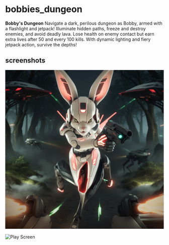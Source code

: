 # bobbies_dungeon
**Bobby's Dungeon**    Navigate a dark, perilous dungeon as Bobby, armed with a flashlight and jetpack! Illuminate hidden paths, freeze and destroy enemies, and avoid deadly lava. Lose health on enemy contact but earn extra lives after 50 and every 100 kills. With dynamic lighting and fiery jetpack action, survive the depths!

## screenshots

![Title Screen](https://raw.githubusercontent.com/SoundofLifeMedia/bobbies_dungeon/refs/heads/main/Bobby's%20Dungeon.jpg)

![Play Screen]()
